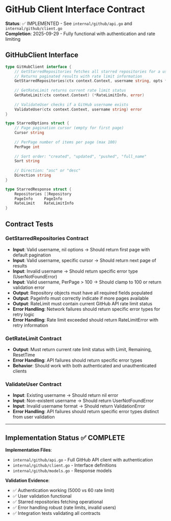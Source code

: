 # GitHub Client Interface Contract

**Status**: ✅ IMPLEMENTED - See `internal/github/api.go` and `internal/github/client.go`  
**Completion**: 2025-09-29 - Fully functional with authentication and rate limiting

## GitHubClient Interface

```go
type GitHubClient interface {
    // GetStarredRepositories fetches all starred repositories for a user
    // Returns paginated results with rate limit information
    GetStarredRepositories(ctx context.Context, username string, opts *StarredOptions) (*StarredResponse, error)
    
    // GetRateLimit returns current rate limit status
    GetRateLimit(ctx context.Context) (*RateLimitInfo, error)
    
    // ValidateUser checks if a GitHub username exists
    ValidateUser(ctx context.Context, username string) error
}

type StarredOptions struct {
    // Page pagination cursor (empty for first page)
    Cursor string
    
    // PerPage number of items per page (max 100)
    PerPage int
    
    // Sort order: "created", "updated", "pushed", "full_name"
    Sort string
    
    // Direction: "asc" or "desc"
    Direction string
}

type StarredResponse struct {
    Repositories []Repository
    PageInfo     PageInfo
    RateLimit    RateLimitInfo
}
```

## Contract Tests

### GetStarredRepositories Contract
- **Input**: Valid username, nil options → Should return first page with default pagination
- **Input**: Valid username, specific cursor → Should return next page of results
- **Input**: Invalid username → Should return specific error type (UserNotFoundError)
- **Input**: Valid username, PerPage > 100 → Should clamp to 100 or return validation error
- **Output**: Repository objects must have all required fields populated
- **Output**: PageInfo must correctly indicate if more pages available
- **Output**: RateLimit must contain current GitHub API rate limit status
- **Error Handling**: Network failures should return specific error types for retry logic
- **Error Handling**: Rate limit exceeded should return RateLimitError with retry information

### GetRateLimit Contract
- **Output**: Must return current rate limit status with Limit, Remaining, ResetTime
- **Error Handling**: API failures should return specific error types
- **Behavior**: Should work with both authenticated and unauthenticated clients

### ValidateUser Contract
- **Input**: Existing username → Should return nil error
- **Input**: Non-existent username → Should return UserNotFoundError
- **Input**: Invalid username format → Should return ValidationError
- **Error Handling**: API failures should return specific error types distinct from user validation

---

## Implementation Status ✅ COMPLETE

**Implementation Files**:
- `internal/github/api.go` - Full GitHub API client with authentication
- `internal/github/client.go` - Interface definitions
- `internal/github/models.go` - Response models

**Validation Evidence**:
- ✅ Authentication working (5000 vs 60 rate limit)
- ✅ User validation functional
- ✅ Starred repositories fetching operational
- ✅ Error handling robust (rate limits, invalid users)
- ✅ Integration tests validating all contracts